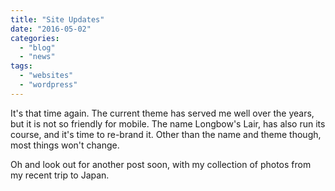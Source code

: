 ```yaml
---
title: "Site Updates"
date: "2016-05-02"
categories: 
  - "blog"
  - "news"
tags: 
  - "websites"
  - "wordpress"
---
```


It's that time again. The current theme has served me well over the years, but it is not so friendly for mobile. The name Longbow's Lair, has also run its course, and it's time to re-brand it. Other than the name and theme though, most things won't change.

Oh and look out for another post soon, with my collection of photos from my recent trip to Japan.
